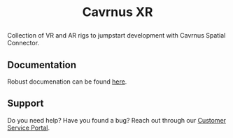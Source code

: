 # <p style="text-align: center;">Cavrnus XR</p>

Collection of VR and AR rigs to jumpstart development with Cavrnus Spatial Connector.

## Documentation
Robust documenation can be found <a><a href="https://cavrnus.atlassian.net/wiki/spaces/CSM/pages/815136772/Cavrnus+Knowledge+Base">here</a>.

## Support
Do you need help? Have you found a bug? Reach out through our <a><a href="https://cavrnus.atlassian.net/servicedesk/customer/portal/1">Customer Service Portal</a>.